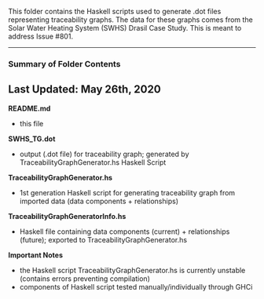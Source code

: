This folder contains the Haskell scripts used to generate .dot files representing traceability graphs. The data for these graphs comes from the Solar Water Heating System (SWHS) Drasil Case Study. This is meant to address Issue #801.

-------------------------------------
### Summary of Folder Contents
Last Updated: May 26th, 2020
-------------------------------------

**README.md**
 - this file

**SWHS_TG.dot**
 - output (.dot file) for traceability graph; generated by TraceabilityGraphGenerator.hs Haskell Script

**TraceabilityGraphGenerator.hs**
 - 1st generation Haskell script for generating traceability graph from imported data (data components + relationships)
 
**TraceabilityGraphGeneratorInfo.hs**
 - Haskell file containing data components (current) + relationships (future); exported to TraceabilityGraphGenerator.hs
 
**Important Notes**
 - the Haskell script TraceabilityGraphGenerator.hs is currently unstable (contains errors preventing compilation)
 - components of Haskell script tested manually/individually through GHCi
